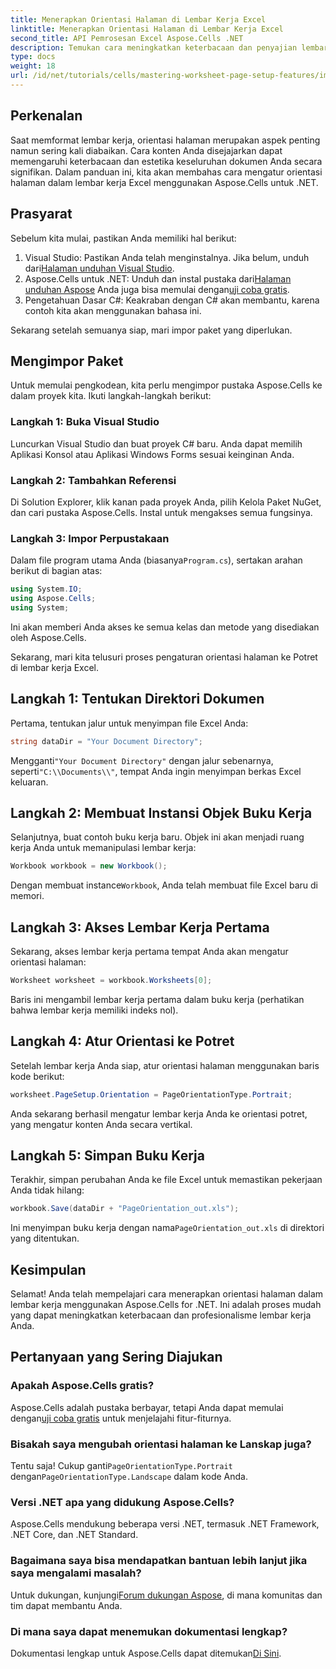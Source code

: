 ```yaml
---
title: Menerapkan Orientasi Halaman di Lembar Kerja Excel
linktitle: Menerapkan Orientasi Halaman di Lembar Kerja Excel
second_title: API Pemrosesan Excel Aspose.Cells .NET
description: Temukan cara meningkatkan keterbacaan dan penyajian lembar kerja Excel Anda dengan mengubah orientasi halaman menggunakan Aspose.Cells untuk .NET. Panduan langkah demi langkah ini memandu Anda melalui proses tersebut, dengan memberikan contoh yang jelas.
type: docs
weight: 18
url: /id/net/tutorials/cells/mastering-worksheet-page-setup-features/implement-page-orientation-in-excel-worksheet/
---
```

## Perkenalan

Saat memformat lembar kerja, orientasi halaman merupakan aspek penting namun sering kali diabaikan. Cara konten Anda disejajarkan dapat memengaruhi keterbacaan dan estetika keseluruhan dokumen Anda secara signifikan. Dalam panduan ini, kita akan membahas cara mengatur orientasi halaman dalam lembar kerja Excel menggunakan Aspose.Cells untuk .NET.

## Prasyarat

Sebelum kita mulai, pastikan Anda memiliki hal berikut:

1. Visual Studio: Pastikan Anda telah menginstalnya. Jika belum, unduh dari[Halaman unduhan Visual Studio](https://visualstudio.microsoft.com/vs/).
2.  Aspose.Cells untuk .NET: Unduh dan instal pustaka dari[Halaman unduhan Aspose](https://releases.aspose.com/cells/net/) Anda juga bisa memulai dengan[uji coba gratis](https://releases.aspose.com/).
3. Pengetahuan Dasar C#: Keakraban dengan C# akan membantu, karena contoh kita akan menggunakan bahasa ini.

Sekarang setelah semuanya siap, mari impor paket yang diperlukan.

## Mengimpor Paket

Untuk memulai pengkodean, kita perlu mengimpor pustaka Aspose.Cells ke dalam proyek kita. Ikuti langkah-langkah berikut:

### Langkah 1: Buka Visual Studio

Luncurkan Visual Studio dan buat proyek C# baru. Anda dapat memilih Aplikasi Konsol atau Aplikasi Windows Forms sesuai keinginan Anda.

### Langkah 2: Tambahkan Referensi

Di Solution Explorer, klik kanan pada proyek Anda, pilih Kelola Paket NuGet, dan cari pustaka Aspose.Cells. Instal untuk mengakses semua fungsinya.

### Langkah 3: Impor Perpustakaan

 Dalam file program utama Anda (biasanya`Program.cs`), sertakan arahan berikut di bagian atas:

```csharp
using System.IO;
using Aspose.Cells;
using System;
```

Ini akan memberi Anda akses ke semua kelas dan metode yang disediakan oleh Aspose.Cells.

Sekarang, mari kita telusuri proses pengaturan orientasi halaman ke Potret di lembar kerja Excel.

## Langkah 1: Tentukan Direktori Dokumen

Pertama, tentukan jalur untuk menyimpan file Excel Anda:

```csharp
string dataDir = "Your Document Directory";
```

 Mengganti`"Your Document Directory"` dengan jalur sebenarnya, seperti`"C:\\Documents\\"`, tempat Anda ingin menyimpan berkas Excel keluaran.

## Langkah 2: Membuat Instansi Objek Buku Kerja

Selanjutnya, buat contoh buku kerja baru. Objek ini akan menjadi ruang kerja Anda untuk memanipulasi lembar kerja:

```csharp
Workbook workbook = new Workbook();
```

 Dengan membuat instance`Workbook`, Anda telah membuat file Excel baru di memori.

## Langkah 3: Akses Lembar Kerja Pertama

Sekarang, akses lembar kerja pertama tempat Anda akan mengatur orientasi halaman:

```csharp
Worksheet worksheet = workbook.Worksheets[0];
```

Baris ini mengambil lembar kerja pertama dalam buku kerja (perhatikan bahwa lembar kerja memiliki indeks nol).

## Langkah 4: Atur Orientasi ke Potret

Setelah lembar kerja Anda siap, atur orientasi halaman menggunakan baris kode berikut:

```csharp
worksheet.PageSetup.Orientation = PageOrientationType.Portrait;
```

Anda sekarang berhasil mengatur lembar kerja Anda ke orientasi potret, yang mengatur konten Anda secara vertikal.

## Langkah 5: Simpan Buku Kerja

Terakhir, simpan perubahan Anda ke file Excel untuk memastikan pekerjaan Anda tidak hilang:

```csharp
workbook.Save(dataDir + "PageOrientation_out.xls");
```

 Ini menyimpan buku kerja dengan nama`PageOrientation_out.xls` di direktori yang ditentukan.

## Kesimpulan

Selamat! Anda telah mempelajari cara menerapkan orientasi halaman dalam lembar kerja menggunakan Aspose.Cells for .NET. Ini adalah proses mudah yang dapat meningkatkan keterbacaan dan profesionalisme lembar kerja Anda.

## Pertanyaan yang Sering Diajukan

### Apakah Aspose.Cells gratis?

 Aspose.Cells adalah pustaka berbayar, tetapi Anda dapat memulai dengan[uji coba gratis](https://releases.aspose.com/) untuk menjelajahi fitur-fiturnya.

### Bisakah saya mengubah orientasi halaman ke Lanskap juga?

 Tentu saja! Cukup ganti`PageOrientationType.Portrait` dengan`PageOrientationType.Landscape` dalam kode Anda.

### Versi .NET apa yang didukung Aspose.Cells?

Aspose.Cells mendukung beberapa versi .NET, termasuk .NET Framework, .NET Core, dan .NET Standard.

### Bagaimana saya bisa mendapatkan bantuan lebih lanjut jika saya mengalami masalah?

 Untuk dukungan, kunjungi[Forum dukungan Aspose](https://forum.aspose.com/c/cells/9), di mana komunitas dan tim dapat membantu Anda.

### Di mana saya dapat menemukan dokumentasi lengkap?

 Dokumentasi lengkap untuk Aspose.Cells dapat ditemukan[Di Sini](https://reference.aspose.com/cells/net/).